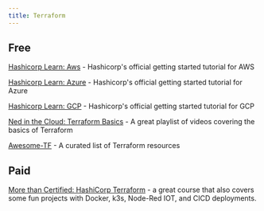 ```yaml
---
title: Terraform
---
```


## Free

[Hashicorp Learn: Aws](https://developer.hashicorp.com/terraform/tutorials/aws-get-started) - Hashicorp's official getting started tutorial for AWS

[Hashicorp Learn: Azure](https://developer.hashicorp.com/terraform/tutorials/azure-get-started) - Hashicorp's official getting started tutorial for Azure

[Hashicorp Learn: GCP](https://developer.hashicorp.com/terraform/tutorials/gcp-get-started) - Hashicorp's official getting started tutorial for GCP

[Ned in the Cloud: Terraform Basics](https://www.youtube.com/watch?v=y7ouzxEJUMg&list=PLXb5972EMl4BfKVDMaJH6Pg9SI6q_HqMg) - A great playlist of videos covering the basics of Terraform

[Awesome-TF](https://github.com/shuaibiyy/awesome-tf) - A curated list of Terraform resources

## Paid

[More than Certified: HashiCorp Terraform](https://courses.morethancertified.com/p/mtc-terraform) - a great course that also covers some fun projects with Docker, k3s, Node-Red IOT, and CICD deployments.
